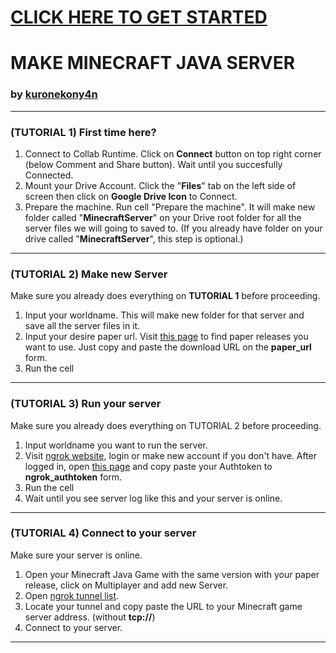 # [**CLICK HERE TO GET STARTED**](https://colab.research.google.com/github/kuronekony4n/minecraftServerMake/blob/main/MinecraftServerMake.ipynb)

# **MAKE MINECRAFT JAVA SERVER**
### by [kuronekony4n](https://facebook.com/addstring)
---

### (TUTORIAL 1) First time here?
1. Connect to Collab Runtime.
Click on **Connect** button on top right corner (below Comment and Share button). Wait until you succesfully Connected.
2. Mount your Drive Account. 
Click the "**Files**" tab on the left side of screen then click on **Google Drive Icon** to Connect.
3. Prepare the machine.
Run cell "Prepare the machine". It will make new folder called "**MinecraftServer**" on your Drive root folder for all the server files we will going to saved to.
(If you already have folder on your drive called "**MinecraftServer**", this step is optional.)

---
### (TUTORIAL 2) Make new Server
Make sure you already does everything on **TUTORIAL 1** before proceeding.
1. Input your worldname. 
This will make new folder for that server and save all the server files in it.
2. Input your desire paper url.
Visit [this page](https://papermc.io/downloads) to find paper releases you want to use. Just copy and paste the download URL on the **paper_url** form.
3. Run the cell

---
### (TUTORIAL 3) Run your server
Make sure you already does everything on TUTORIAL 2 before proceeding.
1. Input worldname you want to run the server.
2. Visit [ngrok website](https://ngrok.com), login or make new account if you don't have. After logged in, open [this page](https://dashboard.ngrok.com/auth/your-authtoken) and copy paste your Authtoken to **ngrok_authtoken** form.
3. Run the cell
4. Wait until you see server log like this and your server is online.

---
### (TUTORIAL 4) Connect to your server
Make sure your server is online.
1. Open your Minecraft Java Game with the same version with your paper release, click on Multiplayer and add new Server.
2. Open [ngrok tunnel list](https://dashboard.ngrok.com/status/tunnels).
3. Locate your tunnel and copy paste the URL to your Minecraft game server address. (without **tcp://**)
4. Connect to your server.
---
